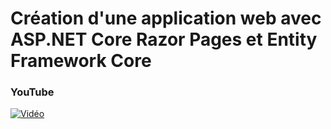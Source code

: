 # Création d'une application web avec ASP.NET Core Razor Pages et Entity Framework Core
 
### YouTube

[![Vidéo](https://i3.ytimg.com/vi/QjQ5_Lw5urc/maxresdefault.jpg)](https://www.youtube.com/watch?v=QjQ5_Lw5urc)
